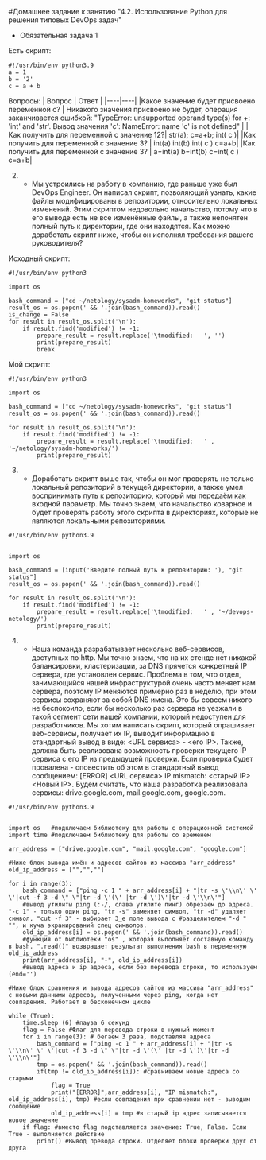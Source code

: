 #Домашнее задание к занятию "4.2. Использование Python для решения типовых DevOps задач"
 - Обязательная задача 1

Есть скрипт:
```
#!/usr/bin/env python3.9
a = 1
b = '2'
c = a + b
```
Вопросы:
| Вопрос	| Ответ |
|----|----|
|Какое значение будет присвоено переменной c? |	Никакого значения присвоено не будет, операция заканчивается ошибкой: "TypeError: unsupported operand type(s) for +: 'int' and 'str'. Вывод значения 'c': NameError: name 'c' is not defined" |
|Как получить для переменной c значение 12?|	str(a); c=a+b; int( c )|
|Как получить для переменной c значение 3?	| int(a) int(b) int( c ) c=a+b|
|Как получить для переменной c значение 3?	| a=int(a) b=int(b) c=int( c ) c=a+b|


2. - Мы устроились на работу в компанию, где раньше уже был DevOps Engineer. Он написал скрипт, позволяющий узнать, какие файлы модифицированы в репозитории, относительно локальных изменений. Этим скриптом недовольно начальство, потому что в его выводе есть не все изменённые файлы, а также непонятен полный путь к директории, где они находятся. Как можно доработать скрипт ниже, чтобы он исполнял требования вашего руководителя?

Исходный скрипт:
```
#!/usr/bin/env python3

import os

bash_command = ["cd ~/netology/sysadm-homeworks", "git status"]
result_os = os.popen(' && '.join(bash_command)).read()
is_change = False
for result in result_os.split('\n'):
    if result.find('modified') != -1:
        prepare_result = result.replace('\tmodified:   ', '')
        print(prepare_result)
        break
```

Мой скрипт:
```
#!/usr/bin/env python3

import os

bash_command = ["cd ~/netology/sysadm-homeworks", "git status"]
result_os = os.popen(' && '.join(bash_command)).read()

for result in result_os.split('\n'):
    if result.find('modified') != -1:
        prepare_result = result.replace('\tmodified:   ' , '~/netology/sysadm-homeworks/')
        print(prepare_result)
```

3. - Доработать скрипт выше так, чтобы он мог проверять не только локальный репозиторий в текущей директории, а также умел воспринимать путь к репозиторию, который мы передаём как входной параметр. Мы точно знаем, что начальство коварное и будет проверять работу этого скрипта в директориях, которые не являются локальными репозиториями.	
	
```
#!/usr/bin/env python3.9


import os

bash_command = [input('Введите полный путь к репозиторию: '), "git status"]
result_os = os.popen(' && '.join(bash_command)).read()

for result in result_os.split('\n'):
    if result.find('modified') != -1:
        prepare_result = result.replace('\tmodified:   ' , '~/devops-netology/')
        print(prepare_result)
```
		
4. - Наша команда разрабатывает несколько веб-сервисов, доступных по http. Мы точно знаем, что на их стенде нет никакой балансировки, кластеризации, за DNS прячется конкретный IP сервера, где установлен сервис. Проблема в том, что отдел, занимающийся нашей инфраструктурой очень часто меняет нам сервера, поэтому IP меняются примерно раз в неделю, при этом сервисы сохраняют за собой DNS имена. Это бы совсем никого не беспокоило, если бы несколько раз сервера не уезжали в такой сегмент сети нашей компании, который недоступен для разработчиков. Мы хотим написать скрипт, который опрашивает веб-сервисы, получает их IP, выводит информацию в стандартный вывод в виде: <URL сервиса> - <его IP>. Также, должна быть реализована возможность проверки текущего IP сервиса c его IP из предыдущей проверки. Если проверка будет провалена - оповестить об этом в стандартный вывод сообщением: [ERROR] <URL сервиса> IP mismatch: <старый IP> <Новый IP>. Будем считать, что наша разработка реализовала сервисы: drive.google.com, mail.google.com, google.com.		
	
		
```
#!/usr/bin/env python3.9


import os	#подключаем библиотеку для работы с операционной системой
import time #подключаем библиотеку для работы со временем

arr_address = ["drive.google.com", "mail.google.com", "google.com"] 

#Ниже блок вывода имён и адресов сайтов из массива "arr_address"
old_ip_address = ["","",""]

for i in range(3):
	bash_command = ["ping -c 1 " + arr_address[i] + "|tr -s \'\\n\' \' \'|cut -f 3 -d \" \"|tr -d \'(\' |tr -d \')\'|tr -d \'\\n\'"] 
	#вывод утилиты ping (:-/, слава утилите пинг) обрезаем до адреса. "-с 1" - только один ping, "tr -s" заменяет символ, "tr -d" удаляет символ, "cut -f 3" - выбирает 3_е поле вывода с #разделителем "-d " "", и куча экранирований спец символов.
	old_ip_address[i] = os.popen(' && '.join(bash_command)).read()
	#функция от библиотеки "os" , которая выполняет составную команду в bash. ".read()" возвращает результат выполнения bash в переменную old_ip_address
	print(arr_address[i], "-", old_ip_address[i]) 
	#вывод адреса и ip адреса, если без перевода строки, то используем (end='')

#Ниже блок сравнения и вывода адресов сайтов из массива "arr_address" с новыми данными адресов, полученными через ping, когда нет совпадения. Работает в бесконечном цикле

while (True):
	time.sleep (6) #пауза 6 секунд
	flag = False #Флаг для перевода строки в нужный момент
	for i in range(3): # бегаем 3 раза, подставляя адреса
		bash_command = ["ping -c 1 " + arr_address[i] + "|tr -s \'\\n\' \' \'|cut -f 3 -d \" \"|tr -d \'(\' |tr -d \')\'|tr -d \'\\n\'"] 
		tmp = os.popen(' && '.join(bash_command)).read()
		if(tmp != old_ip_address[i]): #сравниваем новые адреса со старыми
			flag = True
			print("[ERROR]",arr_address[i], "IP mismatch:", old_ip_address[i], tmp) #если совпадения при сравнении нет - выводим сообщение
			old_ip_address[i] = tmp #в старый ip адрес записывается новое значение
	if flag: #вместо flag подставляется значение: True, False. Если True - выполняется действие
		print() #Вывод превода строки. Отделяет блоки проверки друг от друга
```

		
		
		
		
		
		
